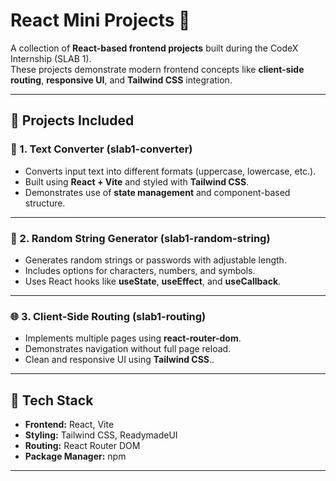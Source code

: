 # React Mini Projects 🚀

A collection of **React-based frontend projects** built during the CodeX Internship (SLAB 1).  
These projects demonstrate modern frontend concepts like **client-side routing**, **responsive UI**, and **Tailwind CSS** integration.

---

## 📁 Projects Included

### 🧮 1. Text Converter (slab1-converter)
- Converts input text into different formats (uppercase, lowercase, etc.).
- Built using **React + Vite** and styled with **Tailwind CSS**.
- Demonstrates use of **state management** and component-based structure.

---

### 🔐 2. Random String Generator (slab1-random-string)
- Generates random strings or passwords with adjustable length.
- Includes options for characters, numbers, and symbols.
- Uses React hooks like **useState**, **useEffect**, and **useCallback**.

---

### 🌐 3. Client-Side Routing (slab1-routing)
- Implements multiple pages using **react-router-dom**.
- Demonstrates navigation without full page reload.
- Clean and responsive UI using **Tailwind CSS**..

---

## 🧰 Tech Stack
- **Frontend:** React, Vite
- **Styling:** Tailwind CSS, ReadymadeUI
- **Routing:** React Router DOM
- **Package Manager:** npm

---

